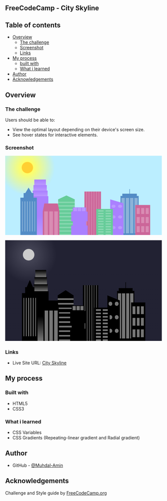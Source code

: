 ## FreeCodeCamp - City Skyline

## Table of contents

- [Overview](#overview)
  - [The challenge](#the-challenge)
  - [Screenshot](#screenshot)
  - [Links](#links)
- [My process](#my-process)
  - [built with](#built-with)
  - [What i learned](#what-i-learned)
- [Author](#author)
- [Acknowledgements](#acknowledgements)


## Overview

### The challenge

Users should be able to:

- View the optimal layout depending on their device's screen size.
- See hover states for interactive elements.

### Screenshot

![Screenshot](./Screenshot3.png)

![Screenshot](./Screenshot4.png)

### Links

- Live Site URL: [City Skyline](https://muhdal-amin.github.io/city_skyline/)

## My process

### Built with

- HTML5
- CSS3

### What i learned

- CSS Variables
- CSS Gradients (Repeating-linear gradient and Radial gradient)


## Author

- GitHub - [@Muhdal-Amin](https://github.com/Muhdal-Amin)


## Acknowledgements

Challenge and Style guide by [FreeCodeCamp.org](https://www.freecodecamp.org/)